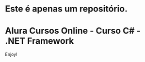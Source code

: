 Este é apenas um repositório.
=====================
# Alura Cursos Online - Curso C# - .NET Framework 

Enjoy!
